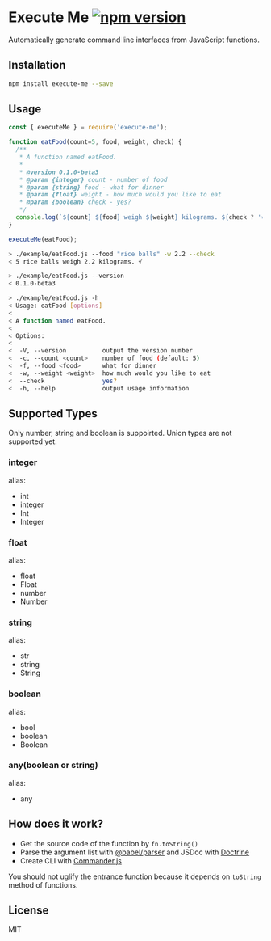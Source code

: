 # Execute Me [![npm version](https://badge.fury.io/js/execute-me.svg)](https://badge.fury.io/js/execute-me)

Automatically generate command line interfaces from JavaScript functions.

## Installation

```bash
npm install execute-me --save

```

## Usage

```javascript
const { executeMe } = require('execute-me');

function eatFood(count=5, food, weight, check) {
  /**
   * A function named eatFood.
   *
   * @version 0.1.0-beta3
   * @param {integer} count - number of food
   * @param {string} food - what for dinner
   * @param {float} weight - how much would you like to eat
   * @param {boolean} check - yes?
   */
  console.log(`${count} ${food} weigh ${weight} kilograms. ${check ? '√' : 'x'}`)
}

executeMe(eatFood);

```

```bash
> ./example/eatFood.js --food "rice balls" -w 2.2 --check
< 5 rice balls weigh 2.2 kilograms. √

```

```bash
> ./example/eatFood.js --version
< 0.1.0-beta3

```

```bash
> ./example/eatFood.js -h
< Usage: eatFood [options]
<
< A function named eatFood.
<
< Options:
<
<  -V, --version          output the version number
<  -c, --count <count>    number of food (default: 5)
<  -f, --food <food>      what for dinner
<  -w, --weight <weight>  how much would you like to eat
<  --check                yes?
<  -h, --help             output usage information

```

## Supported Types
Only number, string and boolean is suppoirted. Union types are not supported yet.
### integer
alias:
- int
- integer
- Int
- Integer

### float
alias:
- float
- Float
- number
- Number

### string
alias:
- str
- string
- String

### boolean
alias:
- bool
- boolean
- Boolean

### any(boolean or string)
alias:
- any

## How does it work?
- Get the source code of the function by `fn.toString()`
- Parse the argument list with [@babel/parser](https://github.com/babel/babel) and JSDoc with [Doctrine](https://github.com/eslint/doctrine)
- Create CLI with [Commander.js](https://github.com/tj/commander.js)

You should not uglify the entrance function because it depends on `toString` method of functions.

## License
MIT
